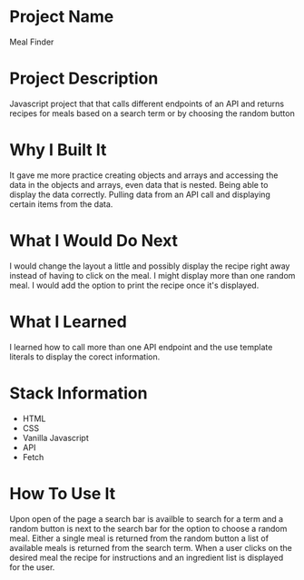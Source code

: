 # Project Name

Meal Finder

# Project Description

Javascript project that that calls different endpoints of an API and returns 
recipes for meals based on a search term or by choosing the random button

# Why I Built It

It gave me more practice creating objects and arrays and accessing the data 
in the objects and arrays, even data that is nested. Being able to display the data
correctly. Pulling data from an API call and displaying certain items from
the data.

# What I Would Do Next

I would change the layout a little and possibly display the recipe right 
away instead of having to click on the meal. I might display more than one 
random meal. I would add the option to print the recipe once it's displayed.

# What I Learned

I learned how to call more than one API endpoint and the use template 
literals to display the corect information.

# Stack Information

* HTML
* CSS
* Vanilla Javascript
* API
* Fetch

# How To Use It

Upon open of the page a search bar is availble to search for a term and a 
random button is next to the search bar for the option to choose a random 
meal. Either a single meal is returned from the random button a list of 
available meals is returned from the search term. When a user clicks on the 
desired meal the recipe for instructions and an ingredient list is displayed 
for the user.
